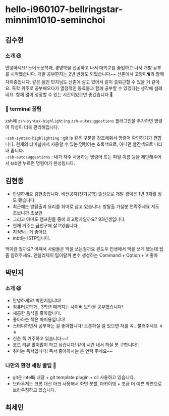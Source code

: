 # hello-i960107-bellringstar-minnim1010-seminchoi

## 김수현
### 소개 😆
안녕하세요! 노어노문학과, 경영학을 전공하고 나서 대학교를 졸업하고 나서 개발 공부를 시작했습니다. 개발 공부한지는 2년 반정도 되었습니다~~
신촌에서 고양이🐈와 함께 자취중입니다. 같은 팀인 민지님도 신촌에 살고 있어서 같이 출퇴근할 수 있을 거 같아요.
독학 위주로 공부해오다가 열정적인 동료들과 함께 공부할 수 있겠다는 생각에 설레네요. 함께 많이 성장할 수 있는 시간이었으면 좋겠습니다.👏

### 🍯 terminal 꿀팁
zsh에 `zsh-syntax-highlighting` `zsh-autosuggestions` 플러그인을 추가하면 명령어 작성이 더욱 편리해집니다.   

  -`zsh-syntax-highlighting` : git ls 같은 구문을 강조해줘서 명령어 확인하기가 편합니다. 현재의 터미널에서 사용할 수 있는 명령어는 초록색으로, 아니면 빨간색으로 나타내 줍니다.  
  -`zsh-autosuggestions` : 내가 자주 사용하는 명령어 또는 파일 이름 등을 제안해주어서 tab만 누르면 명령어가 완성됩니다.

## 김현종
- 안녕하세요 김현종입니다. 비전공자(전기공학) 출신으로 개발 경력은 1년 3개월 정도 됐습니다.
- 최근에는 방탈출과 요리를 취미로 삼고 있습니다. 방탈출 가실분 연락주세요 저도 초보니까 초보만
- 그리고 아마도 캠프원들 중에 최고령자일까요? 93년생입니다.
- 현재 거주는 금천구에 살고있습니다.
- 지적받는거 좋아요. 
- mbti는 ISTP입니다.

맥이란 뭘까요? 어쨰서 사람들은 맥을 쓰는걸까요 윈도우 인생에서 맥을 쓰게 됐는데 팁좀 알려주세요.
인텔리제이 팁이랄까 변수 생성하는 Command + Option + V 좋아
## 박민지

### 소개 😆

- 안녕하세요! 박민지입니다!
- 컴퓨터공학과 , 3학년 때까지는 사이버 보안을 공부했습니다!
- 새콤한 음식을 좋아합니다.
- 좋아하는 책은 파피용입니다!
- 스터디하면서 공부하는 걸 좋아합니다! 토론하실 일 있으면 저를 꼭...불러주세요 ㅎㅎ
- 신촌 쪽 거주하고 있습니다~~!
- 코드 리뷰 많이많이 하고 싶습니다! 같이 시간 내서 하실 분 구합니다!!
- 취미는 독서입니다! 독서 좋아하시는 분 연락 주세요~~

### 나만의 환경 세팅 꿀팁 🤜

- git은 intellij 내장 + git template plugin + cli 사용하고 있습니다.
- 브라우저는 크롬 대신 아크 사용해서 화면 분할, 아카이빙 + 조금 더 예쁜 화면으로 브라우징하고 있습니다.

## 최세민

